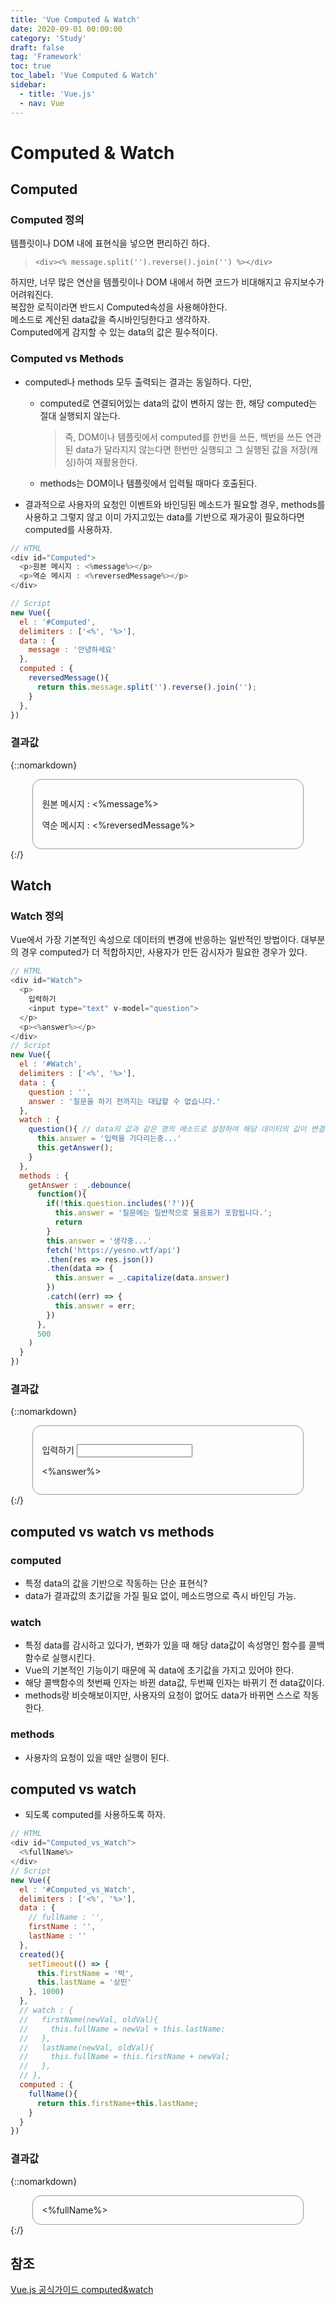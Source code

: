 ```yaml
---
title: 'Vue Computed & Watch'
date: 2020-09-01 00:00:00
category: 'Study'
draft: false
tag: 'Framework'
toc: true
toc_label: 'Vue Computed & Watch'
sidebar:
  - title: 'Vue.js'
  - nav: Vue
---
```


<script src="https://cdn.jsdelivr.net/npm/vue/dist/vue.js"></script>
<script src="https://unpkg.com/axios@0.12.0/dist/axios.min.js"></script>
<script src="https://unpkg.com/lodash@4.13.1/lodash.min.js"></script>

# Computed & Watch

## Computed

### Computed 정의

템플릿이나 DOM 내에 표현식을 넣으면 편리하긴 하다.

> `<div><% message.split('').reverse().join('') %></div>`

하지만, 너무 많은 연산을 템플릿이나 DOM 내에서 하면 코드가 비대해지고 유지보수가 어려워진다.<br>
복잡한 로직이라면 반드시 Computed속성을 사용해야한다.<br>
메소드로 계산된 data값을 즉시바인딩한다고 생각하자.<br>
Computed에게 감지할 수 있는 data의 값은 필수적이다.

### Computed vs Methods

- computed나 methods 모두 출력되는 결과는 동일하다. 다만,

  - computed로 연결되어있는 data의 값이 변하지 않는 한, 해당 computed는 절대 실행되지 않는다.
    > 즉, DOM이나 템플릿에서 computed를 한번을 쓰든, 백번을 쓰든 연관된 data가 달라지지 않는다면 한번만 실행되고 그 실행된 값을 저장(캐싱)하여 재활용한다.
  - methods는 DOM이나 템플릿에서 입력될 때마다 호출된다.

- 결과적으로 사용자의 요청인 이벤트와 바인딩된 메소드가 필요할 경우, methods를 사용하고 그렇지 않고 이미 가지고있는 data를 기반으로 재가공이 필요하다면 computed를 사용하자.

```javascript
// HTML
<div id="Computed">
  <p>원본 메시지 : <%message%></p>
  <p>역순 메시지 : <%reversedMessage%></p>
</div>

// Script
new Vue({
  el : '#Computed',
  delimiters : ['<%', '%>'],
  data : {
    message : '안녕하세요'
  },
  computed : {
    reversedMessage(){
      return this.message.split('').reverse().join('');
    }
  },
})
```

### 결과값

{::nomarkdown}

<div style="width : 80%; margin : 0 auto; border : 1px solid #999; border-radius : 1em; padding : 1em;">
  <div id="Computed">
    <p>원본 메시지 : <%message%></p>
    <p>역순 메시지 : <%reversedMessage%></p>
  </div>
</div>
{:/}

## Watch

### Watch 정의

Vue에서 가장 기본적인 속성으로 데이터의 변경에 반응하는 일반적인 방법이다. 대부분의 경우 computed가 더 적합하지만, 사용자가 만든 감시자가 필요한 경우가 있다.

```javascript
// HTML
<div id="Watch">
  <p>
    입력하기
    <input type="text" v-model="question">
  </p>
  <p><%answer%></p>
</div>
// Script
new Vue({
  el : '#Watch',
  delimiters : ['<%', '%>'],
  data : {
    question : '',
    answer : '질문을 하기 전까지는 대답할 수 없습니다.'
  },
  watch : {
    question(){ // data의 값과 같은 명의 메소드로 설정하여 해당 데이터의 값이 변결될 때마다 실행
      this.answer = '입력을 기다리는중...'
      this.getAnswer();
    }
  },
  methods : {
    getAnswer : _.debounce(
      function(){
        if(!this.question.includes('?')){
          this.answer = '질문에는 일반적으로 물음표가 포함됩니다.';
          return
        }
        this.answer = '생각중...'
        fetch('https://yesno.wtf/api')
        .then(res => res.json())
        .then(data => {
          this.answer = _.capitalize(data.answer)
        })
        .catch((err) => {
          this.answer = err;
        })
      },
      500
    )
  }
})
```

### 결과값

{::nomarkdown}

<div style="width : 80%; margin : 0 auto; border : 1px solid #999; border-radius : 1em; padding : 1em;">
  <div id="Watch">
    <p>
      입력하기
      <input type="text" v-model="question">
    </p>
    <p><%answer%></p>
  </div>
</div>
{:/}

## computed vs watch vs methods

### computed

- 특정 data의 값을 기반으로 작동하는 단순 표현식?
- data가 결과값의 초기값을 가질 필요 없이, 메소드명으로 즉시 바인딩 가능.

### watch

- 특정 data를 감시하고 있다가, 변화가 있을 때 해당 data값이 속성명인 함수를 콜백함수로 실행시킨다.
- Vue의 기본적인 기능이기 때문에 꼭 data에 초기값을 가지고 있어야 한다.
- 해당 콜백함수의 첫번째 인자는 바뀐 data값, 두번째 인자는 바뀌기 전 data값이다.
- methods랑 비슷해보이지만, 사용자의 요청이 없어도 data가 바뀌면 스스로 작동한다.

### methods

- 사용자의 요청이 있을 때만 실행이 된다.

## computed vs watch

- 되도록 computed를 사용하도록 하자.

```javascript
// HTML
<div id="Computed_vs_Watch">
  <%fullName%>
</div>
// Script
new Vue({
  el : '#Computed_vs_Watch',
  delimiters : ['<%', '%>'],
  data : {
    // fullName : '',
    firstName : '',
    lastName : ''
  },
  created(){
    setTimeout(() => {
      this.firstName = '박',
      this.lastName = '상민'
    }, 1000)
  },
  // watch : {
  //   firstName(newVal, oldVal){
  //     this.fullName = newVal + this.lastName;
  //   },
  //   lastName(newVal, oldVal){
  //     this.fullName = this.firstName + newVal;
  //   },
  // },
  computed : {
    fullName(){
      return this.firstName+this.lastName;
    }
  }
})
```

### 결과값

{::nomarkdown}

<div style="width : 80%; margin : 0 auto; border : 1px solid #999; border-radius : 1em; padding : 1em;">
  <div id="Computed_vs_Watch">
    <%fullName%>
  </div>
</div>
{:/}

## 참조

[Vue.js 공식가이드 computed&watch](https://kr.vuejs.org/v2/guide/computed.html)

<script>
new Vue({
  el : '#Computed',
  delimiters : ['<%', '%>'],
  data : {
    message : '안녕하세요'
  },
  computed : {
    reversedMessage(){
      return this.message.split('').reverse().join('');
    }
  },
})

new Vue({
  el : '#Watch',
  delimiters : ['<%', '%>'],
  data : {
    question : '',
    answer : '질문을 하기 전까지는 대답할 수 없습니다.'
  },
  watch : {
    question(){ // data의 값과 같은 명의 메소드로 설정하여 해당 데이터의 값이 변결될 때마다 실행
      this.answer = '입력을 기다리는중...'
      this.getAnswer();
    }
  },
  methods : {
    getAnswer : _.debounce(
      function(){
        if(!this.question.includes('?')){
          this.answer = '질문에는 일반적으로 물음표가 포함됩니다.';
          return
        }
        this.answer = '생각중...'
        fetch('https://yesno.wtf/api')
        .then(res => res.json())
        .then(data => {
          this.answer = _.capitalize(data.answer)
        })
        .catch((err) => {
          this.answer = err;
        })
      },
      500
    )
  }
})

new Vue({
  el : '#Computed_vs_Watch',
  delimiters : ['<%', '%>'],
  data : {
    // fullName : '',
    firstName : '',
    lastName : ''
  },
  created(){
    setTimeout(() => {
      this.firstName = '박',
      this.lastName = '상민'
    }, 1000)
  },
  // watch : {
  //   firstName(newVal, oldVal){
  //     this.fullName = newVal + this.lastName;
  //   },
  //   lastName(newVal, oldVal){
  //     this.fullName = this.firstName + newVal;
  //   },
  // },
  computed : {
    fullName(){
      return this.firstName+this.lastName;
    }
  }
})
</script>
